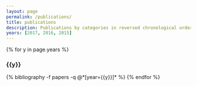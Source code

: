 ```yaml
---
layout: page
permalink: /publications/
title: publications
description: Publications by categories in reversed chronological order. Generated by jekyll-scholar.
years: [2017, 2016, 2015]
---
```


{% for y in page.years %}
  <h3 class="year">{{y}}</h3>
  {% bibliography -f papers -q @*[year={{y}}]* %}
{% endfor %}
